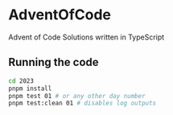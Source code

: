 # AdventOfCode

Advent of Code Solutions written in TypeScript

## Running the code

```bash
cd 2023
pnpm install
pnpm test 01 # or any other day number
pnpm test:clean 01 # disables log outputs
```
